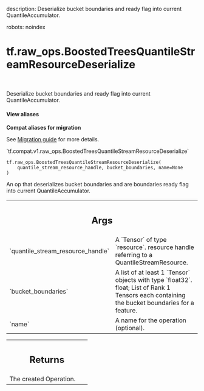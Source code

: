 description: Deserialize bucket boundaries and ready flag into current QuantileAccumulator.

robots: noindex

# tf.raw_ops.BoostedTreesQuantileStreamResourceDeserialize

<!-- Insert buttons and diff -->

<table class="tfo-notebook-buttons tfo-api nocontent" align="left">

</table>



Deserialize bucket boundaries and ready flag into current QuantileAccumulator.

<section class="expandable">
  <h4 class="showalways">View aliases</h4>
  <p>
<b>Compat aliases for migration</b>
<p>See
<a href="https://www.tensorflow.org/guide/migrate">Migration guide</a> for
more details.</p>
<p>`tf.compat.v1.raw_ops.BoostedTreesQuantileStreamResourceDeserialize`</p>
</p>
</section>

<pre class="devsite-click-to-copy prettyprint lang-py tfo-signature-link">
<code>tf.raw_ops.BoostedTreesQuantileStreamResourceDeserialize(
    quantile_stream_resource_handle, bucket_boundaries, name=None
)
</code></pre>



<!-- Placeholder for "Used in" -->

An op that deserializes bucket boundaries and are boundaries ready flag into current QuantileAccumulator.

<!-- Tabular view -->
 <table class="responsive fixed orange">
<colgroup><col width="214px"><col></colgroup>
<tr><th colspan="2"><h2 class="add-link">Args</h2></th></tr>

<tr>
<td>
`quantile_stream_resource_handle`
</td>
<td>
A `Tensor` of type `resource`.
resource handle referring to a QuantileStreamResource.
</td>
</tr><tr>
<td>
`bucket_boundaries`
</td>
<td>
A list of at least 1 `Tensor` objects with type `float32`.
float; List of Rank 1 Tensors each containing the bucket boundaries for a feature.
</td>
</tr><tr>
<td>
`name`
</td>
<td>
A name for the operation (optional).
</td>
</tr>
</table>



<!-- Tabular view -->
 <table class="responsive fixed orange">
<colgroup><col width="214px"><col></colgroup>
<tr><th colspan="2"><h2 class="add-link">Returns</h2></th></tr>
<tr class="alt">
<td colspan="2">
The created Operation.
</td>
</tr>

</table>

